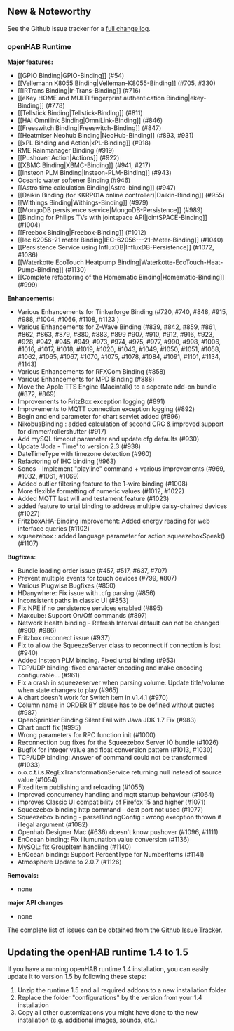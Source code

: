 ## New & Noteworthy

See the Github issue tracker for a [full change log](https://github.com/openhab/openhab/issues?milestone=4&page=1&state=closed).

### openHAB Runtime

**Major features:**
* [[GPIO Binding|GPIO-Binding]] (#54)
* [[Vellemann K8055 Binding|Velleman-K8055-Binding]] (#705, #330)
* [[IRTrans Binding|Ir-Trans-Binding]] (#716)
* [[eKey HOME and MULTI fingerprint authentication Binding|ekey-Binding]] (#778)
* [[Tellstick Binding|Tellstick-Binding]] (#811)
* [[HAI Omnilink Binding|OmniLink-Binding]] (#846)
* [[Freeswitch Binding|Freeswitch-Binding]] (#847)
* [[Heatmiser Neohub Binding|NeoHub-Binding]] (#893, #931)
* [[xPL Binding and Action|xPL-Binding]] (#918)
* RME Rainmanager Binding (#919)
* [[Pushover Action|Actions]] (#922)
* [[XBMC Binding|XBMC-Binding]] (#941, #217)
* [[Insteon PLM Binding|Insteon-PLM-Binding]] (#943)
* Oceanic water softener Binding (#946)
* [[Astro time calculation Binding|Astro-binding]] (#947)
* [[Daikin Binding (for KKRP01A online controller)|Daikin-Binding]] (#955)
* [[Withings Binding|Withings-Binding]] (#979)
* [[MongoDB persistence service|MongoDB-Persistence]] (#989)
* [[Binding for Philips TVs with jointspace API|jointSPACE-Binding]] (#1004)
* [[Freebox Binding|Freebox-Binding]] (#1012)
* [[Iec 62056-21 meter Binding|IEC-62056---21-Meter-Binding]] (#1040)
* [[Persistence Service using InfluxDB|InfluxDB-Persistence]] (#1072, #1086)
* [[Waterkotte EcoTouch Heatpump Binding|Waterkotte-EcoTouch-Heat-Pump-Binding]] (#1130)
* [[Complete refactoring of the Homematic Binding|Homematic-Binding]] (#999)

**Enhancements:**
* Various Enhancements for Tinkerforge Binding (#720, #740, #848, #915, #988, #1004, #1066, #1108, #1123 )
* Various Enhancements for Z-Wave Binding (#839, #842, #859, #861, #862, #863, #879, #880, #883, #899 #907, #910, #912, #916, #923, #928, #942, #945, #949, #973, #974, #975, #977, #990, #998, #1006, #1016, #1017, #1018, #1019, #1020, #1043, #1049, #1050, #1051, #1058, #1062, #1065, #1067, #1070, #1075, #1078, #1084, #1091, #1101, #1134, #1143)
* Various Enhancements for RFXCom Binding (#858)
* Various Enhancements for MPD Binding (#888)
* Move the Apple TTS Engine (Macintalk) to a seperate add-on bundle (#872, #869)
* Improvements to FritzBox exception logging (#891)
* Improvements to MQTT connection exception logging (#892)
* Begin and end parameter for chart servlet added (#896)
* NikobusBinding : added calculation of second CRC & improved support for dimmer/rollershutter (#917)
* Add mySQL timeout parameter and update cfg defaults (#930)
* Update 'Joda - Time' to version 2.3 (#938)
* DateTimeType with timezone detection (#960)
* Refactoring of IHC binding (#963)
* Sonos - Implement "playline" command + various improvements (#969, #1032, #1061, #1069)
* Added outlier filtering feature to the 1-wire binding (#1008)
* More flexible formatting of numeric values (#1012, #1022)
* Added MQTT last will and testament feature (#1023)
* added feature to urtsi binding to address multiple daisy-chained devices (#1027)
* FritzboxAHA-Binding improvement: Added energy reading for web interface queries (#1102)
* squeezebox : added language parameter for action squeezeboxSpeak() (#1107)

**Bugfixes:**
* Bundle loading order issue (#457, #517, #637, #707)
* Prevent multiple events for touch devices (#799, #807)
* Various Plugwise Bugfixes (#850)
* HDanywhere: Fix issue with .cfg parsing (#856)
* Inconsistent paths in classic UI (#853)
* Fix NPE if no persistence services enabled (#895)
* Maxcube: Support On/Off commands (#897)
* Network Health binding - Refresh Interval default can not be changed (#900, #986)
* Fritzbox reconnect issue (#937)
* Fix to allow the SqueezeServer class to reconnect if connection is lost (#940)
* Added Insteon PLM binding. Fixed urtsi binding (#953)
* TCP/UDP binding: fixed character encoding and make encoding configurable... (#961)
* Fix a crash in squeezeserver when parsing volume. Update title/volume when state changes to play (#965)
* A chart doesn't work for Switch item in v1.4.1 (#970)
* Column name in ORDER BY clause has to be defined without quotes (#987)
* OpenSprinkler Binding Silent Fail with Java JDK 1.7 Fix (#983)
* Chart onoff fix (#995)
* Wrong parameters for RPC function init (#1000)
* Reconnection bug fixes for the Squeezebox Server IO bundle (#1026)
* Bugfix for integer value and float conversion pattern (#1013, #1030)
* TCP/UDP binding: Answer of command could not be transformed (#1033)
* o.o.c.t.i.s.RegExTransformationService returning null instead of source value (#1054)
* Fixed item publishing and reloading (#1055)
* Improved concurrency handling and mqtt startup behaviour (#1064)
* improves Classic UI compatibility of Firefox 15 and higher (#1071)
* Squeezebox binding http command - dest port not used (#1077)
* Squeezebox binding - parseBindingConfig : wrong execption thrown if illegal argument (#1082)
* Openhab Designer Mac (#636) doesn't know pushover (#1096, #1111)
* EnOcean binding: Fix illumunation value conversion (#1136)
* MySQL: fix GroupItem handling (#1140)
* EnOcean binding: Support PercentType for NumberItems (#1141)
* Atmosphere Update to 2.0.7 (#1126)

**Removals:**
* none

**major API changes**
* none

The complete list of issues can be obtained from the [Github Issue Tracker](https://github.com/openhab/openhab/issues?direction=asc&labels=&milestone=4&page=1&sort=created&state=closed).

## Updating the openHAB runtime 1.4 to 1.5

If you have a running openHAB runtime 1.4 installation, you can easily update it to version 1.5 by following these steps:
 1. Unzip the runtime 1.5 and all required addons to a new installation folder
 1. Replace the folder "configurations" by the version from your 1.4 installation
 1. Copy all other customizations you might have done to the new installation (e.g. additional images, sounds, etc.)